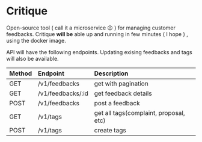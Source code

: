 # Critique

Open-source tool ( call it a microservice :wink: ) for managing customer feedbacks.
Critique **will be** able up and running in few minutes ( I hope ) , using the docker image.

API will have the following endpoints. Updating exising feedbacks and tags will also be available.

| Method | Endpoint | Description |
| ------ | :------- | :---------- |
| GET    | /v1/feedbacks     | get with pagination                      |
| GET    | /v1/feedbacks/:id | get feedback details                     |
| POST   | /v1/feedbacks     | post a feedback                          |
| GET    | /v1/tags          | get all tags(complaint, proposal, etc)   |
| POST   | /v1/tags          | create tags                              |